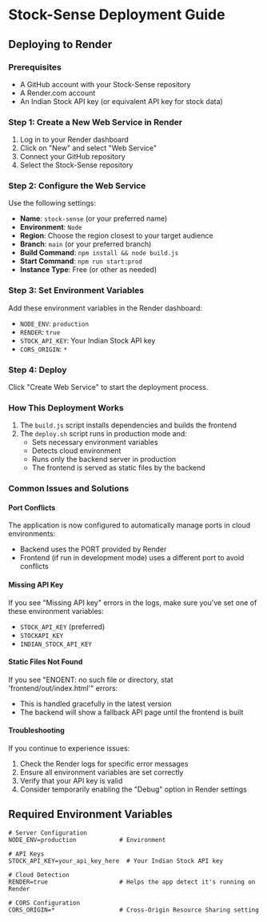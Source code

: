 # Stock-Sense Deployment Guide

## Deploying to Render

### Prerequisites
- A GitHub account with your Stock-Sense repository
- A Render.com account
- An Indian Stock API key (or equivalent API key for stock data)

### Step 1: Create a New Web Service in Render

1. Log in to your Render dashboard
2. Click on "New" and select "Web Service"
3. Connect your GitHub repository
4. Select the Stock-Sense repository

### Step 2: Configure the Web Service

Use the following settings:
- **Name**: `stock-sense` (or your preferred name)
- **Environment**: `Node`
- **Region**: Choose the region closest to your target audience
- **Branch**: `main` (or your preferred branch)
- **Build Command**: `npm install && node build.js`
- **Start Command**: `npm run start:prod`
- **Instance Type**: Free (or other as needed)

### Step 3: Set Environment Variables

Add these environment variables in the Render dashboard:
- `NODE_ENV`: `production`
- `RENDER`: `true`
- `STOCK_API_KEY`: Your Indian Stock API key
- `CORS_ORIGIN`: `*`

### Step 4: Deploy

Click "Create Web Service" to start the deployment process.

### How This Deployment Works

1. The `build.js` script installs dependencies and builds the frontend
2. The `deploy.sh` script runs in production mode and:
   - Sets necessary environment variables
   - Detects cloud environment 
   - Runs only the backend server in production
   - The frontend is served as static files by the backend

### Common Issues and Solutions

#### Port Conflicts
The application is now configured to automatically manage ports in cloud environments:
- Backend uses the PORT provided by Render
- Frontend (if run in development mode) uses a different port to avoid conflicts

#### Missing API Key
If you see "Missing API key" errors in the logs, make sure you've set one of these environment variables:
- `STOCK_API_KEY` (preferred)
- `STOCKAPI_KEY`
- `INDIAN_STOCK_API_KEY`

#### Static Files Not Found
If you see "ENOENT: no such file or directory, stat 'frontend/out/index.html'" errors:
- This is handled gracefully in the latest version
- The backend will show a fallback API page until the frontend is built

#### Troubleshooting
If you continue to experience issues:
1. Check the Render logs for specific error messages
2. Ensure all environment variables are set correctly
3. Verify that your API key is valid
4. Consider temporarily enabling the "Debug" option in Render settings

## Required Environment Variables

```
# Server Configuration
NODE_ENV=production            # Environment

# API Keys
STOCK_API_KEY=your_api_key_here  # Your Indian Stock API key

# Cloud Detection
RENDER=true                    # Helps the app detect it's running on Render

# CORS Configuration
CORS_ORIGIN=*                  # Cross-Origin Resource Sharing setting
``` 